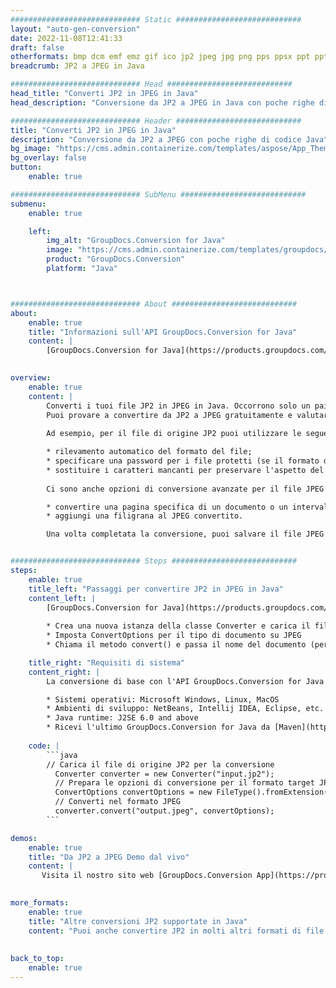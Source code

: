 ```yaml
---
############################# Static ############################
layout: "auto-gen-conversion"
date: 2022-11-08T12:41:33
draft: false
otherformats: bmp dcm emf emz gif ico jp2 jpeg jpg png pps ppsx ppt pptx psb psd svg svgz tga tif tiff webp wmf wmz
breadcrumb: JP2 a JPEG in Java

############################# Head ############################
head_title: "Converti JP2 in JPEG in Java"
head_description: "Conversione da JP2 a JPEG in Java con poche righe di codice. Converti oltre 160 formati di file utilizzando l'API di conversione dei documenti GroupDocs per Java"

############################# Header ############################
title: "Converti JP2 in JPEG in Java"
description: "Conversione da JP2 a JPEG con poche righe di codice Java"
bg_image: "https://cms.admin.containerize.com/templates/aspose/App_Themes/V3/images/bg/header1.png"
bg_overlay: false
button:
    enable: true

############################# SubMenu ############################
submenu:
    enable: true

    left:
        img_alt: "GroupDocs.Conversion for Java"
        image: "https://cms.admin.containerize.com/templates/groupdocs/images/product-logos/90x90-noborder/groupdocs-conversion-java.png"
        product: "GroupDocs.Conversion"
        platform: "Java"



############################# About ############################
about:
    enable: true
    title: "Informazioni sull'API GroupDocs.Conversion for Java"
    content: |
        [GroupDocs.Conversion for Java](https://products.groupdocs.com/conversion/java/) è un'API di conversione di formati di file avanzata per la conversione tra formati di immagini e documenti popolari come Microsoft Office, OpenDocument, PDF, HTML, e-mail, CAD. e molto altro ancora con poche righe di codice. L'API nativa rileva automaticamente i formati dei documenti originali e offre molte opzioni per personalizzare i documenti convertiti. Insieme alla funzione di estrazione delle informazioni da un documento, supporta anche la memorizzazione nella cache dei risultati della conversione sul disco locale per impostazione predefinita. Tuttavia, qualsiasi tipo di archiviazione della cache può essere supportato implementando le interfacce appropriate: Amazon S3, Dropbox, Google Drive, Windows Azure, Reddis o qualsiasi altro.
    

overview:
    enable: true
    content: |
        Converti i tuoi file JP2 in JPEG in Java. Occorrono solo un paio di righe di codice Java su qualsiasi piattaforma di tua scelta, come Windows, Linux, macOS.
        Puoi provare a convertire da JP2 a JPEG gratuitamente e valutare la qualità dei risultati della conversione. Insieme a semplici script di conversione file, puoi provare opzioni più sofisticate per caricare il file sorgente JP2 e memorizzare l'output JPEG. 
        
        Ad esempio, per il file di origine JP2 puoi utilizzare le seguenti opzioni di caricamento:

        * rilevamento automatico del formato del file;
        * specificare una password per i file protetti (se il formato del file lo supporta);
        * sostituire i caratteri mancanti per preservare l'aspetto del documento.
        
        Ci sono anche opzioni di conversione avanzate per il file JPEG:

        * convertire una pagina specifica di un documento o un intervallo di pagine;
        * aggiungi una filigrana al JPEG convertito.

        Una volta completata la conversione, puoi salvare il file JPEG nel tuo percorso file locale o in qualsiasi archivio di terze parti come FTP, Amazon S3, Google Drive, Dropbox ecc. Nota: per convertire JP2 a JPEG, non è necessario installare alcun software aggiuntivo, come MS Office, Open Office, Adobe Acrobat Reader ecc.


############################# Steps ############################
steps:
    enable: true
    title_left: "Passaggi per convertire JP2 in JPEG in Java"
    content_left: |
        [GroupDocs.Conversion for Java](https://products.groupdocs.com/conversion/java/) consente agli sviluppatori di convertire facilmente il file JP2 in JPEG con poche righe di codice.
        
        * Crea una nuova istanza della classe Converter e carica il file JP2 con il percorso completo
        * Imposta ConvertOptions per il tipo di documento su JPEG
        * Chiama il metodo convert() e passa il nome del documento (percorso completo) e il formato (JPEG) come parametro

    title_right: "Requisiti di sistema"
    content_right: |
        La conversione di base con l'API GroupDocs.Conversion for Java può essere eseguita con poche righe di codice. Le nostre API sono supportate su tutte le principali piattaforme e sistemi operativi. Prima di eseguire il codice seguente, assicurati di avere i seguenti prerequisiti installati sul tuo sistema.

        * Sistemi operativi: Microsoft Windows, Linux, MacOS
        * Ambienti di sviluppo: NetBeans, Intellij IDEA, Eclipse, etc.
        * Java runtime: J2SE 6.0 and above
        * Ricevi l'ultimo GroupDocs.Conversion for Java da [Maven](https://repository.groupdocs.com/webapp/#/artifacts/browse/tree/General/repo/com/groupdocs/groupdocs-conversion)
         
    code: |
        ```java    
        // Carica il file di origine JP2 per la conversione
          Converter converter = new Converter("input.jp2");
          // Prepara le opzioni di conversione per il formato target JPEG
          ConvertOptions convertOptions = new FileType().fromExtension("jpeg").getConvertOptions();
          // Converti nel formato JPEG
          converter.convert("output.jpeg", convertOptions);
        ```

demos:
    enable: true
    title: "Da JP2 a JPEG Demo dal vivo"
    content: |
       Visita il nostro sito web [GroupDocs.Conversion App](https://products.groupdocs.app/conversion/family) e prova subito la conversione da JP2 a JPEG. La demo gratuita ha i seguenti vantaggi
          

more_formats:
    enable: true
    title: "Altre conversioni JP2 supportate in Java"
    content: "Puoi anche convertire JP2 in molti altri formati di file. Si prega di consultare l'elenco di seguito."
       
       
back_to_top:
    enable: true
---
```

